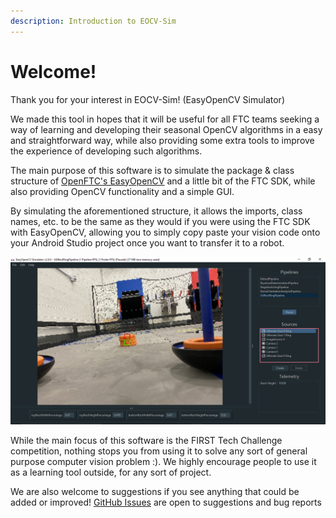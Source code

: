 ```yaml
---
description: Introduction to EOCV-Sim
---
```


# Welcome!

Thank you for your interest in EOCV-Sim! \(EasyOpenCV Simulator\)

We made this tool in hopes that it will be useful for all FTC teams seeking a way of learning and developing their seasonal OpenCV algorithms in a easy and straightforward way, while also providing some extra tools to improve the experience of developing such algorithms.

The main purpose of this software is to simulate the package & class structure of [OpenFTC's EasyOpenCV](https://github.com/OpenFTC/EasyOpenCV) and a little bit of the FTC SDK, while also providing OpenCV functionality and a simple GUI.

By simulating the aforementioned structure, it allows the imports, class names, etc. to be the same as they would if you were using the FTC SDK with EasyOpenCV, allowing you to simply copy paste your vision code onto your Android Studio project once you want to transfer it to a robot.

![](.gitbook/assets/eocvsim_screenshot_1.png)

  
While the main focus of this software is the FIRST Tech Challenge competition, nothing stops you from using it to solve any sort of general purpose computer vision problem :\). We highly encourage people to use it as a learning tool outside, for any sort of project. 

We are also welcome to suggestions if you see anything that could be added or improved! [GitHub Issues](https://github.com/deltacv/EOCV-Sim/issues) are open to suggestions and bug reports




